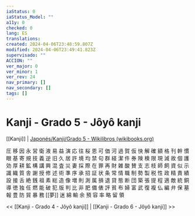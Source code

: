 ```yaml
---
iaStatus: 0
iaStatus_Model: ""
a11y: 0
checked: 0
lang: ES
translations: 
created: 2024-04-06T23:48:59.807Z
modified: 2024-04-06T23:49:41.823Z
supervisado: ""
ACCION: ""
ver_major: 0
ver_minor: 1
ver_rev: 24
nav_primary: []
nav_secondary: []
tags: []
---
```

# Kanji - Grado 5 - Jôyô kanji

[[Kanji]] | [Japonés/Kanji/Grado 5 - Wikilibros (wikibooks.org)](https://es.wikibooks.org/wiki/Japon%C3%A9s/Kanji/Grado_5)

圧 移 因 永 営 衛 液 易 益 演 応 往 桜 恩 可 価 河 過 賀 仮 快 解 確 額 格 刊 幹 慣 眼 基 寄 規 技 義 逆 旧 久 居 許 境 均 禁 句 群 経 潔 件 券 険 検 限 現 減 故 個 護 効 厚 耕 鉱 構 講 興 混 査 災 妻 採 際 在 罪 再 財 雑 酸 賛 支 志 枝 師 飼 資 似 示 識 織 質 舎 謝 授 修 述 術 準 序 承 招 証 状 条 常 情 職 制 勢 製 税 性 政 精 責 績 設 接 舌 絶 銭 祖 素 総 造 像 増 則 測 属 損 退 貸 態 断 団 築 張 提 程 適 敵 統 銅 導 徳 独 任 燃 能 破 犯 版 判 比 非 肥 備 俵 評 貧 布 婦 富 武 復 複 仏 編 弁 保 墓 報 豊 防 貿 暴 務 [[夢]] 迷 綿 輸 余 預 容 率 略 留 領

<< [[Kanji - Grado 4 - Jôyô kanji]] | [[Kanji - Grado 6 - Jôyô kanji]] >>
